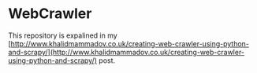 # WebCrawler

This repository is expalined in my [http://www.khalidmammadov.co.uk/creating-web-crawler-using-python-and-scrapy/](http://www.khalidmammadov.co.uk/creating-web-crawler-using-python-and-scrapy/) post.
